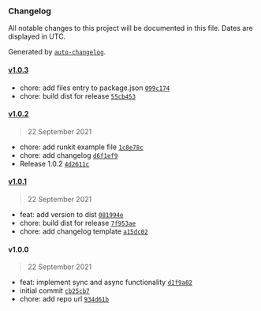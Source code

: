 ### Changelog

All notable changes to this project will be documented in this file. Dates are displayed in UTC.

Generated by [`auto-changelog`](https://github.com/CookPete/auto-changelog).

#### [v1.0.3](https://github.com/simplyhexagonal/multi-replace/compare/v1.0.2...v1.0.3)

- chore: add files entry to package.json [`099c174`](https://github.com/simplyhexagonal/multi-replace/commit/099c174608444b759d32827c003ce8697b22aa25)
- chore: build dist for release [`55cb453`](https://github.com/simplyhexagonal/multi-replace/commit/55cb45362b6857654688603055a65c244d0893ce)

#### [v1.0.2](https://github.com/simplyhexagonal/multi-replace/compare/v1.0.1...v1.0.2)

> 22 September 2021

- chore: add runkit example file [`1c8e78c`](https://github.com/simplyhexagonal/multi-replace/commit/1c8e78cce9290c3d0d8f18ac3338cfb5394600dc)
- chore: add changelog [`d6f1ef9`](https://github.com/simplyhexagonal/multi-replace/commit/d6f1ef9769bf989d95835e56d9529c5e877e33df)
- Release 1.0.2 [`4d2611c`](https://github.com/simplyhexagonal/multi-replace/commit/4d2611cd7932b953212715c56bb1bde0f82cfa87)

#### [v1.0.1](https://github.com/simplyhexagonal/multi-replace/compare/v1.0.0...v1.0.1)

> 22 September 2021

- feat: add version to dist [`081994e`](https://github.com/simplyhexagonal/multi-replace/commit/081994ebd450e6c97c144dd1692ec224756e7cb1)
- chore: build dist for release [`7f953ae`](https://github.com/simplyhexagonal/multi-replace/commit/7f953ae489c39fe693f9e2fce9ef136a1fa658a4)
- chore: add changelog template [`a15dc02`](https://github.com/simplyhexagonal/multi-replace/commit/a15dc023724b8f852d1fd2e403d6df2857e59eda)

#### v1.0.0

> 22 September 2021

- feat: implement sync and async functionality [`d1f9a02`](https://github.com/simplyhexagonal/multi-replace/commit/d1f9a022b3e0d43b303ba33f2dfbf9cea5558474)
- initial commit [`cb25cb7`](https://github.com/simplyhexagonal/multi-replace/commit/cb25cb76827bce5d5d8c6c043a4dc2e7dbc5899b)
- chore: add repo url [`934d61b`](https://github.com/simplyhexagonal/multi-replace/commit/934d61ba64c9186b1b309b0c5e69acdbb1689d76)
